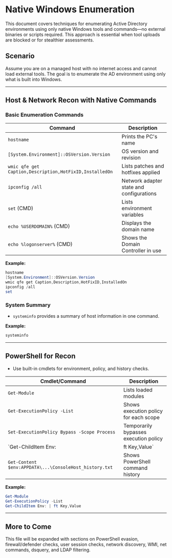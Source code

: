 # Native Windows Enumeration

This document covers techniques for enumerating Active Directory environments using only native Windows tools and commands—no external binaries or scripts required. This approach is essential when tool uploads are blocked or for stealthier assessments.

## Scenario
Assume you are on a managed host with no internet access and cannot load external tools. The goal is to enumerate the AD environment using only what is built into Windows.

---

## Host & Network Recon with Native Commands

### Basic Enumeration Commands
| Command                                      | Description                                      |
|----------------------------------------------|--------------------------------------------------|
| `hostname`                                  | Prints the PC's name                             |
| `[System.Environment]::OSVersion.Version`    | OS version and revision                          |
| `wmic qfe get Caption,Description,HotFixID,InstalledOn` | Lists patches and hotfixes applied     |
| `ipconfig /all`                             | Network adapter state and configurations         |
| `set` (CMD)                                 | Lists environment variables                      |
| `echo %USERDOMAIN%` (CMD)                   | Displays the domain name                         |
| `echo %logonserver%` (CMD)                  | Shows the Domain Controller in use               |

**Example:**
```powershell
hostname
[System.Environment]::OSVersion.Version
wmic qfe get Caption,Description,HotFixID,InstalledOn
ipconfig /all
set
```

### System Summary
- `systeminfo` provides a summary of host information in one command.

**Example:**
```powershell
systeminfo
```

---

## PowerShell for Recon
- Use built-in cmdlets for environment, policy, and history checks.

| Cmdlet/Command                                         | Description                                      |
|--------------------------------------------------------|--------------------------------------------------|
| `Get-Module`                                           | Lists loaded modules                             |
| `Get-ExecutionPolicy -List`                            | Shows execution policy for each scope            |
| `Set-ExecutionPolicy Bypass -Scope Process`            | Temporarily bypasses execution policy            |
| `Get-ChildItem Env: | ft Key,Value`                    | Lists environment variables                      |
| `Get-Content $env:APPDATA\...\ConsoleHost_history.txt` | Shows PowerShell command history                 |

**Example:**
```powershell
Get-Module
Get-ExecutionPolicy -List
Get-ChildItem Env: | ft Key,Value
```

---

## More to Come
This file will be expanded with sections on PowerShell evasion, firewall/defender checks, user session checks, network discovery, WMI, net commands, dsquery, and LDAP filtering. 